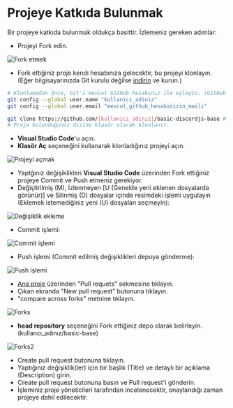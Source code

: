 # Projeye Katkıda Bulunmak
Bir projeye katkıda bulunmak oldukça basittir. İzlemeniz gereken adımlar:

- Projeyi Fork edin.

![Fork etmek](https://cdn.discordapp.com/attachments/1103629924549541930/1269609540920410132/fork.png?ex=66b0af86&is=66af5e06&hm=17b44e10486ee12b631d35fa77346e382f903316af5ae7a93095f3da320b0093& "Fork Etme")

- Fork ettiğiniz proje kendi hesabınıza gelecektir, bu projeyi klonlayın. (Eğer bilgisayarınızda Git kurulu değilse [indirin](https://git-scm.com/download/win) ve kurun.)

```bash
# Klonlamadan önce, Git'i mevcut GitHub hesabınız ile eşleyin. (GitHub'a giriş yaptığınızdan emin olun.)
git config --global user.name "kullanici_adiniz"
git config --global user.email "mevcut_github_hesabinizin_maili"

git clone https://github.com/[kullanıcı_adınız]/basic-discordjs-base # Fork ettiğiniz projenin URL'si
# Proje bulunduğunuz dizine klasör olarak klonlanır.
```

- **Visual Studio Code**'u açın.
- **Klasör Aç** seçeneğini kullanarak klonladığınız projeyi açın.

![Projeyi açmak](https://cdn.discordapp.com/attachments/1103629924549541930/1269612956908261386/proje.png?ex=66b0b2b5&is=66af6135&hm=81cfdfb5765bcf5c7e88d92e2a01c0d1f4e8be5b03cbaefdb2c708f07aece27a& "Projeyi açma")

- Yaptğınız değişiklikleri **Visual Studio Code** üzerinden Fork ettiğiniz projeye Commit ve Push etmeniz gerekiyor.
- Değiştirilmiş (M), İzlenmeyen [U (Genelde yeni eklenen dosyalarda görünür)] ve Silinmiş (D) dosyalar içinde resimdeki işlemi uygulayın (Eklemek istemediğiniz yeni (U) dosyaları seçmeyin):

![Değişiklik ekleme](https://cdn.discordapp.com/attachments/1103629924549541930/1269652990134980608/commit3.png?ex=66b0d7fd&is=66af867d&hm=60f47143533e1b6584f7238f5cce547c8817a5c3a9c86a2a91a6e7552c458b6b&)

- Commit işlemi:

![Commit işlemi](https://cdn.discordapp.com/attachments/1103629924549541930/1269649148294987807/commit.png?ex=66b0d469&is=66af82e9&hm=ee90ad97cec55b2cbf30980f08f0c7dc64baa0a6ac84343f709a810165f34630&)

- Push işlemi (Commit edilmiş değişiklikleri depoya gönderme):

![Push işlemi](https://cdn.discordapp.com/attachments/1103629924549541930/1269649780418543668/commit2.png?ex=66b0d500&is=66af8380&hm=ac31545676c1d1507ec639748b1ceac9fc0ce2121a8b24c370c53e13b5021a34&)

- [Ana proje](https://github.com/meto1558/basic-base) üzerinden "Pull requets" sekmesine tıklayın.
- Çıkan ekranda "New pull request" butonuna tıklayın.
- "compare across forks" metnine tıklayın.

![Forks](https://cdn.discordapp.com/attachments/1103629924549541930/1269632021316243456/pr2.png?ex=66b0c476&is=66af72f6&hm=ffff7b0d28f344e1e8bd214ea19c96302348ba71fb7d3a3f1c951590d35b6013&)

- **head repository** seçeneğini Fork ettiğiniz depo olarak belirleyin. (kullancı_adınız/basic-base)

![Forks2](https://cdn.discordapp.com/attachments/1103629924549541930/1269651000524931133/pr.png?ex=66b0d623&is=66af84a3&hm=c65d043d17e911b2ad3a8ae57db6b295f0a713fe1d4210257ed57feaef50b5cb&)

- Create pull request butonuna tıklayın.
- Yaptığınız değişiklik(ler) için bir başlık (Title) ve detaylı bir açıklama (Description) girin.
- Create pull request butonuna basın ve Pull request'i gönderin.
- İşleminiz proje yöneticileri tarafından incelenecektir, onaylandığı zaman projeye dahil edilecektir.
